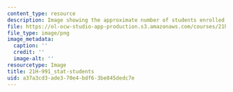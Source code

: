 ```yaml
---
content_type: resource
description: Image showing the approximate number of students enrolled in the course.
file: https://ol-ocw-studio-app-production.s3.amazonaws.com/courses/21h-991-theories-and-methods-in-the-study-of-history-fall-2014/a37a3cd3ade370e4bdf63be845dedc7e_21H-991_stat-students.png
file_type: image/png
image_metadata:
  caption: ''
  credit: ''
  image-alt: ''
resourcetype: Image
title: 21H-991_stat-students
uid: a37a3cd3-ade3-70e4-bdf6-3be845dedc7e
---
```

